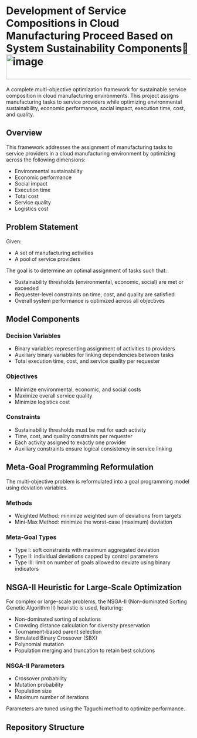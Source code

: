 # Development of Service Compositions in Cloud Manufacturing Proceed Based on System Sustainability Components<img width="2199" height="67" alt="image" src="https://github.com/user-attachments/assets/f534afbd-edbe-4133-adca-7814bd49db37" />


A complete multi-objective optimization framework for sustainable service composition in cloud manufacturing environments. This project assigns manufacturing tasks to service providers while optimizing environmental sustainability, economic performance, social impact, execution time, cost, and quality.

## Overview

This framework addresses the assignment of manufacturing tasks to service providers in a cloud manufacturing environment by optimizing across the following dimensions:

- Environmental sustainability  
- Economic performance  
- Social impact  
- Execution time  
- Total cost  
- Service quality  
- Logistics cost  

## Problem Statement

Given:  
- A set of manufacturing activities  
- A pool of service providers  

The goal is to determine an optimal assignment of tasks such that:

- Sustainability thresholds (environmental, economic, social) are met or exceeded  
- Requester-level constraints on time, cost, and quality are satisfied  
- Overall system performance is optimized across all objectives  

## Model Components

### Decision Variables

- Binary variables representing assignment of activities to providers  
- Auxiliary binary variables for linking dependencies between tasks  
- Total execution time, cost, and service quality per requester  

### Objectives

- Minimize environmental, economic, and social costs  
- Maximize overall service quality  
- Minimize logistics cost  

### Constraints

- Sustainability thresholds must be met for each activity  
- Time, cost, and quality constraints per requester  
- Each activity assigned to exactly one provider  
- Auxiliary constraints ensure logical consistency in service linking  

## Meta-Goal Programming Reformulation

The multi-objective problem is reformulated into a goal programming model using deviation variables.

### Methods

- Weighted Method: minimize weighted sum of deviations from targets  
- Mini-Max Method: minimize the worst-case (maximum) deviation  

### Meta-Goal Types

- Type I: soft constraints with maximum aggregated deviation  
- Type II: individual deviations capped by control parameters  
- Type III: limit on number of goals allowed to deviate using binary indicators  

## NSGA-II Heuristic for Large-Scale Optimization

For complex or large-scale problems, the NSGA-II (Non-dominated Sorting Genetic Algorithm II) heuristic is used, featuring:

- Non-dominated sorting of solutions  
- Crowding distance calculation for diversity preservation  
- Tournament-based parent selection  
- Simulated Binary Crossover (SBX)  
- Polynomial mutation  
- Population merging and truncation to retain best solutions  

### NSGA-II Parameters

- Crossover probability  
- Mutation probability  
- Population size  
- Maximum number of iterations  

Parameters are tuned using the Taguchi method to optimize performance.

## Repository Structure

